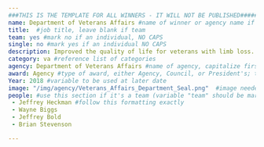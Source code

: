 ```yaml
---
###THIS IS THE TEMPLATE FOR ALL WINNERS - IT WILL NOT BE PUBLISHED#####
name: Department of Veterans Affairs #name of winner or agency name if it's a team
title:  #job title, leave blank if team
team: yes #mark no if an individual, NO CAPS
single: no #mark yes if an individual NO CAPS
description: Improved the quality of life for veterans with limb loss. Jeffrey’s interdisciplinary team optimized both clinical care and process management to provide veterans with timelier and more personalized prosthetic care. #description of why there winning award, in an excel spreadsheet
category: va #reference list of categories
agency: Department of Veterans Affairs #name of agency, capitalize first letter of each name
award: Agency #type of award, either Agency, Council, or President's; this is case sensitive so make sure to match the options listed exactly. This section generates the format of the card
Year: 2018 #variable to be used at later date
image: "/img/agency/Veterans_Affairs_Department_Seal.png"  #image needed for Team award (agency seal) and President's award (headshot); leave empty if and individual Agency award, IMAGE PATH: /img/agency/GSA_Seal.png
people: #use this section if it's a team (variable "team" should be marked "yes" above)
 - Jeffrey Heckman #follow this formatting exactly
 - Wayne Biggs
 - Jeffrey Bold
 - Brian Stevenson

---
```

